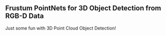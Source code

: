 ## Frustum PointNets for 3D Object Detection from RGB-D Data

Just some fun with 3D Point Cloud Object Detection!
